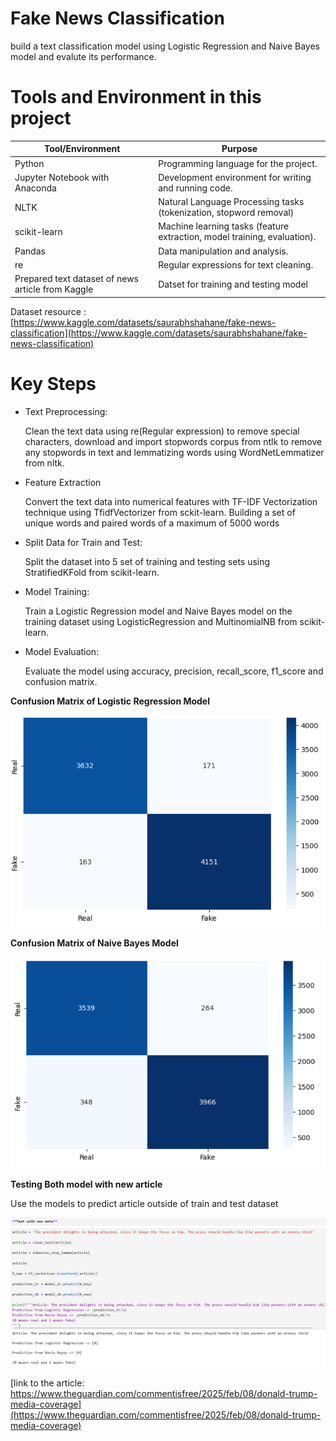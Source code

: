 # Fake News Classification 

build a text classification model using Logistic Regression and Naive Bayes model and evalute its performance.

# Tools and Environment in this project

|    Tool/Environment	     |  Purpose                                 |                                                                              
|--------------------------|-----------------------------------------|
| Python	                 | Programming language for the project.   |
| Jupyter Notebook with Anaconda   |  Development environment for writing and running code.|
| NLTK   | Natural Language Processing tasks (tokenization, stopword removal) |  
|scikit-learn	                                    | Machine learning tasks (feature extraction, model training, evaluation). |
|Pandas	                                          | Data manipulation and analysis.                                                |     
|re                                               | Regular expressions for text cleaning.                                             |
|Prepared text dataset of news article from Kaggle           |Datset for training and testing model                                         |

 Dataset resource : [https://www.kaggle.com/datasets/saurabhshahane/fake-news-classification](https://www.kaggle.com/datasets/saurabhshahane/fake-news-classification)

# Key Steps

- Text Preprocessing:

  Clean the text data using re(Regular expression) to remove special characters, download and import stopwords corpus from ntlk to remove any stopwords in text and lemmatizing words using WordNetLemmatizer from nltk.

- Feature Extraction

  Convert the text data into numerical features with TF-IDF Vectorization technique using TfidfVectorizer from sckit-learn. Building a set of unique words and paired words of a maximum of 5000 words 

- Split Data for Train and Test:

    Split the dataset into 5 set of training and testing sets using StratifiedKFold from scikit-learn.

- Model Training:

    Train a Logistic Regression model and Naive Bayes model on the training dataset using LogisticRegression and MultinomialNB from scikit-learn.
    

- Model Evaluation:
 
    Evaluate the model using accuracy, precision, recall_score, f1_score and confusion matrix.

**Confusion Matrix of Logistic Regression Model**

![confusionMatrix_lr](/assets/lr_cm.png)

**Confusion Matrix of Naive Bayes Model**

![confusionMatrix_nb](/assets/nb_cm.png)

**Testing Both model with new article**

  Use the models to predict article outside of train and test dataset 
  
![test](/assets/testmodel.png)

[link to the article: https://www.theguardian.com/commentisfree/2025/feb/08/donald-trump-media-coverage](https://www.theguardian.com/commentisfree/2025/feb/08/donald-trump-media-coverage)

